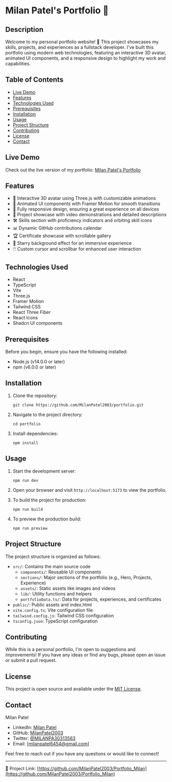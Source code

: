 # Milan Patel's Portfolio 🚀

## Description

Welcome to my personal portfolio website! 👋 This project showcases my skills, projects, and experiences as a fullstack developer. I've built this portfolio using modern web technologies, featuring an interactive 3D avatar, animated UI components, and a responsive design to highlight my work and capabilities.

## Table of Contents

- [Live Demo](#live-demo)
- [Features](#features)
- [Technologies Used](#technologies-used)
- [Prerequisites](#prerequisites)
- [Installation](#installation)
- [Usage](#usage)
- [Project Structure](#project-structure)
- [Contributing](#contributing)
- [License](#license)
- [Contact](#contact)

## Live Demo

Check out the live version of my portfolio: [Milan Patel's Portfolio](https://your-portfolio-url.com)

## Features

- 🤖 Interactive 3D avatar using Three.js with customizable animations
- 🎨 Animated UI components with Framer Motion for smooth transitions
- 📱 Fully responsive design, ensuring a great experience on all devices
- 🎥 Project showcase with video demonstrations and detailed descriptions
- 🛠️ Skills section with proficiency indicators and orbiting skill icons
- 📊 Dynamic GitHub contributions calendar
- 🏆 Certificate showcase with scrollable gallery
- 🌟 Starry background effect for an immersive experience
- 🖱️ Custom cursor and scrollbar for enhanced user interaction

## Technologies Used

- React
- TypeScript
- Vite
- Three.js
- Framer Motion
- Tailwind CSS
- React Three Fiber
- React Icons
- Shadcn UI components

## Prerequisites

Before you begin, ensure you have the following installed:
- Node.js (v14.0.0 or later)
- npm (v6.0.0 or later)

## Installation

1. Clone the repository:
   ```
   git clone https://github.com/MilanPatel2003/portfolio.git
   ```

2. Navigate to the project directory:
   ```
   cd portfolio
   ```

3. Install dependencies:
   ```
   npm install
   ```

## Usage

1. Start the development server:
   ```
   npm run dev
   ```

2. Open your browser and visit `http://localhost:5173` to view the portfolio.

3. To build the project for production:
   ```
   npm run build
   ```

4. To preview the production build:
   ```
   npm run preview
   ```

## Project Structure

The project structure is organized as follows:

- `src/`: Contains the main source code
  - `components/`: Reusable UI components
  - `sections/`: Major sections of the portfolio (e.g., Hero, Projects, Experience)
  - `assets/`: Static assets like images and videos
  - `lib/`: Utility functions and helpers
  - `portfolioData.ts/`: Data for projects, experiences, and certificates
- `public/`: Public assets and index.html
- `vite.config.ts`: Vite configuration file
- `tailwind.config.js`: Tailwind CSS configuration
- `tsconfig.json`: TypeScript configuration

## Contributing

While this is a personal portfolio, I'm open to suggestions and improvements! If you have any ideas or find any bugs, please open an issue or submit a pull request.

## License

This project is open source and available under the [MIT License](LICENSE).

## Contact

Milan Patel
- LinkedIn: [Milan Patel](https://www.linkedin.com/in/milan-patel-37650330b/)
- GitHub: [MilanPatel2003](https://github.com/MilanPatel2003)
- Twitter: [@MILANPA30313563](https://twitter.com/MILANPA30313563)
- Email: [milanpatel6454@gmail.com]

Feel free to reach out if you have any questions or would like to connect!


---

🌟 Project Link: [https://github.com/MilanPatel2003/Portfolio_Milan](https://github.com/MilanPatel2003/Portfolio_Milan)